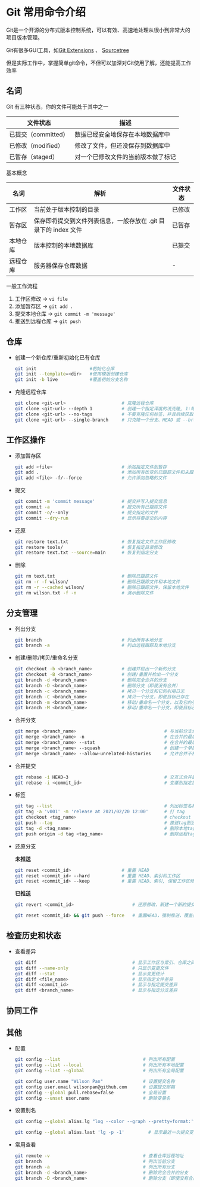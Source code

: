 # Git 常用命令介绍

Git是一个开源的分布式版本控制系统，可以有效、高速地处理从很小到非常大的项目版本管理。

Git有很多GUI工具，如[Git Extensions](https://github.com/gitextensions/gitextensions) 、 [Sourcetree](https://www.sourcetreeapp.com/)

但是实际工作中，掌握简单git命令，不但可以加深对Git使用了解，还能提高工作效率

## 名词

Git 有三种状态，你的文件可能处于其中之一

| **文件状态**        | **描述**                           |
| ------------------- | ---------------------------------- |
| 已提交（committed） | 数据已经安全地保存在本地数据库中   |
| 已修改（modified）  | 修改了文件，但还没保存到数据库中   |
| 已暂存（staged）    | 对一个已修改文件的当前版本做了标记 |

基本概念

| **名词** | **解析**                                                        | **文件状态** |
| -------- | --------------------------------------------------------------- | ------------ |
| 工作区   | 当前处于版本控制的目录                                          | 已修改       |
| 暂存区   | 保存即将提交到文件列表信息，一般存放在 .git 目录下的 index 文件 | 已暂存       |
| 本地仓库 | 版本控制的本地数据库                                            | 已提交       |
| 远程仓库 | 服务器保存仓库数据                                              | -            |

一般工作流程

1. 工作区修改       ->  `vi file`
2. 添加暂存区       ->  `git add .`
3. 提交本地仓库     ->  `git commit -m 'message'`
4. 推送到远程仓库   ->  `git push`

## 仓库

- 创建一个新仓库/重新初始化已有仓库

    ```bash
    git init                    #初始化仓库
    git init --template=<dir>   #使用模版创建仓库
    git init -b live            #覆盖初始分支名称 
    ```

- 克隆远程仓库

    ```bash
    git clone <git-url>                     # 克隆远程仓库
    git clone <git-url> --depth 1           # 创建一个指定深度的浅克隆, 1:每个分支最后一次提交
    git clone <git-url> --no-tags           # 不要克隆任何标签，并且后续获取操作也不下载它们
    git clone <git-url> --single-branch     # 只克隆一个分支、HEAD 或 --branch
    ```

## 工作区操作

- 添加暂存区
  
    ```bash
    git add <file>                          # 添加指定文件到暂存
    git add .                               # 添加所有改变的已跟踪文件和未跟踪文件
    git add <file> -f/--force               # 允许添加忽略的文件
    ```

- 提交

    ```bash
    git commit -m 'commit message'          # 提交并写入提交信息
    git commit -a                           # 提交所有已跟踪文件
    git commit -o/--only                    # 提交指定的文件
    git commit --dry-run                    # 显示将要提交的内容
    ```

- 还原

    ```bash
    git restore text.txt                    # 恢复指定文件工作区修改
    git restore tools/                      # 恢复指定目录修改
    git restore text.txt --source=main      # 恢复到指定分支
    ```

- 删除
  
    ```bash
    git rm text.txt                         # 删除已跟踪文件
    git rm -r -f wilson/                    # 删除已跟踪文件和本地文件
    git rm -r --cached wilson/              # 删除已跟踪文件，保留本地文件
    git rm wilson.txt -f -n                 # 演示删除文件
    ```

## 分支管理

- 列出分支
  
    ```bash
    git branch                              # 列出所有本地分支
    git branch -a                           # 列出远程跟踪及本地分支
    ```

- 创建/删除/拷贝/重命名分支

    ```bash
    git checkout -b <branch_name>           # 创建并检出一个新的分支
    git checkout -B <branch_name>           # 创建/重置并检出一个分支
    git branch -d <branch_name>             # 删除完全合并的分支
    git branch -D <branch_name>             # 删除分支（即使没有合并）
    git branch -c <branch_name>             # 拷贝一个分支和它的引用日志
    git branch -C <branch_name>             # 拷贝一个分支，即使目标已存在
    git branch -m <branch_name>             # 移动/重命名一个分支，以及它的引用日志
    git branch -M <branch_name>             # 移动/重命名一个分支，即使目标已存在
    ```

- 合并分支
  
    ```bash
    git merge <branch_name>                                 # 与当前分支合并
    git merge <branch_name> -n                              # 在合并的最后不显示差异统计
    git merge <branch_name> --stat                          # 在合并的最后显示差异统计
    git merge <branch_name> --squash                        # 创建一个单独的提交而不是做一次合并
    git merge <branch_name> --allow-unrelated-histories     # 允许合并不相关的历史
    ```

- 合并提交

    ```bash
    git rebase -i HEAD~3                                    # 交互式合并最近3次提交
    git rebase -i <commit_id>                               # 变基到指定提交
    ```

- 标签

    ```bash
    git tag --list                                          # 列出标签名称
    git tag -a 'v001' -m 'release at 2021/02/20 12:00'      # 打 tag
    git checkout <tag_name>                                 # checkout tag
    git push --tag                                          # 推送tag到远程
    git tag -d <tag_name>                                   # 删除本地tag
    git push origin -d tag <tag_name>                       # 删除远程tag
    ```

- 还原分支

    **未推送**

    ```bash
    git reset <commit_id>                   # 重置 HEAD
    git reset <commit_id> --hard            # 重置 HEAD、索引和工作区
    git reset <commit_id> --keep            # 重置 HEAD、索引, 保留工作区修改
    ```

    **已推送**

    ```bash
    git revert <commit_id>                      # 还原修改，新建一个新的提交，提交历史不会覆盖

    git reset <commit_id> && git push --force   # 重置HEAD，强制推送，覆盖提交历史
    ```

## 检查历史和状态

- 查看差异

    ```bash
    git diff                                    # 显示工作区与索引、仓库之间差异
    git diff --name-only                        # 只显示变更文件
    git diff --stat                             # 显示变更统计
    git diff <file_name>                        # 显示指定文件差异
    git diff <commit_id>                        # 显示与指定提交差异
    git diff <branch_name>                      # 显示与指定分支差异
    ```

## 协同工作

## 其他

- 配置

    ```bash
    git config --list                               # 列出所有配置
    git config --list --local                       # 列出所有本地配置
    git config --list --global                      # 列出所有全局配置

    git config user.name "Wilson Pan"               # 设置提交名称
    git config user.email wilsonpan@github.com      # 设置提交邮箱
    git config --global pull.rebase=false           # 全局设置
    git config --unset user.name                    # 删除变量名    
    ```

- 设置别名
  
  ```bash
  git config --global alias.lg "log --color --graph --pretty=format:'%Cred%h%Creset -%C(yellow)%d%Creset %s %Cgreen(%cr) %C(bold blue)<%an>%Creset' --abbrev-commit"                                  # git lg 查看日志

  git config --global alias.last 'lg -p -1'         # 显示最近一次提交变更
  ```

- 常用查看

    ```bash
    git remote -v                                   # 查看仓库远程地址
    git branch                                      # 列出当前分支
    git branch -a                                   # 列出所有分支
    git branch -d <branch_name>                     # 删除完全合并的分支
    git branch -D <branch_name>                     # 删除分支（即使没有合并）
    ```
